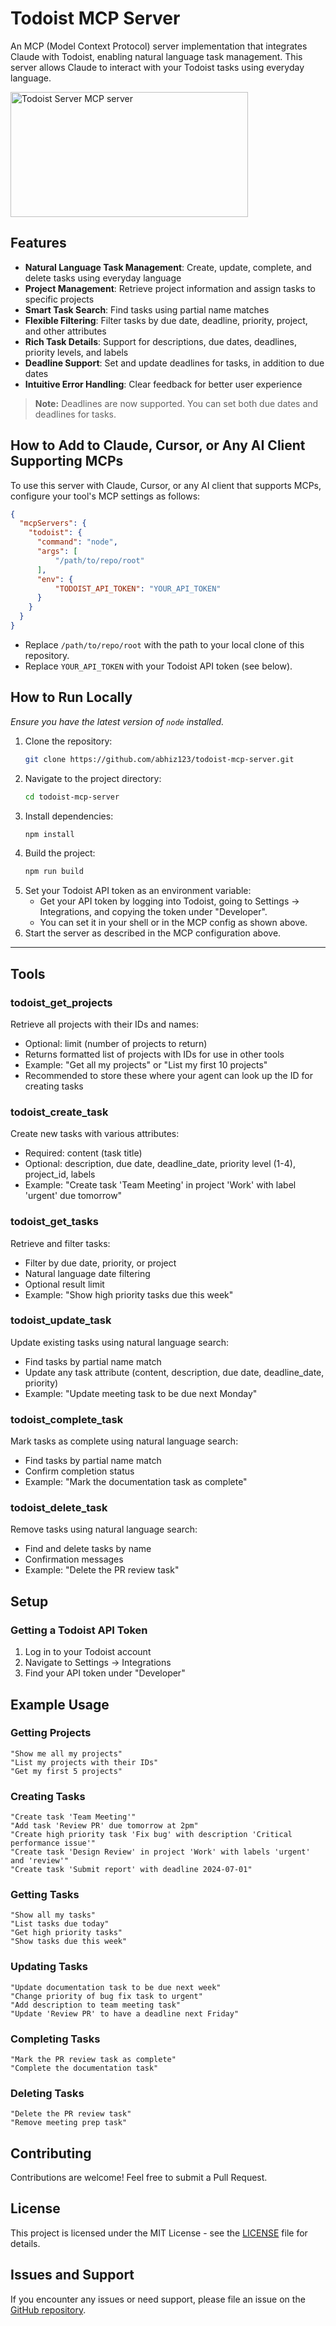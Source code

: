 # Todoist MCP Server

An MCP (Model Context Protocol) server implementation that integrates Claude with Todoist, enabling natural language task management. This server allows Claude to interact with your Todoist tasks using everyday language.

<a href="https://glama.ai/mcp/servers/fhaif4fv1w">
  <img width="380" height="200" src="https://glama.ai/mcp/servers/fhaif4fv1w/badge" alt="Todoist Server MCP server" />
</a>

## Features

* **Natural Language Task Management**: Create, update, complete, and delete tasks using everyday language
* **Project Management**: Retrieve project information and assign tasks to specific projects
* **Smart Task Search**: Find tasks using partial name matches
* **Flexible Filtering**: Filter tasks by due date, deadline, priority, project, and other attributes
* **Rich Task Details**: Support for descriptions, due dates, deadlines, priority levels, and labels
* **Deadline Support**: Set and update deadlines for tasks, in addition to due dates
* **Intuitive Error Handling**: Clear feedback for better user experience

> **Note:** Deadlines are now supported. You can set both due dates and deadlines for tasks.

## How to Add to Claude, Cursor, or Any AI Client Supporting MCPs

To use this server with Claude, Cursor, or any AI client that supports MCPs, configure your tool's MCP settings as follows:

```json
{
  "mcpServers": {
    "todoist": {
      "command": "node",
      "args": [
          "/path/to/repo/root"
      ],
      "env": {
          "TODOIST_API_TOKEN": "YOUR_API_TOKEN"
      }
    }
  }
}
```

- Replace `/path/to/repo/root` with the path to your local clone of this repository.
- Replace `YOUR_API_TOKEN` with your Todoist API token (see below).

## How to Run Locally

*Ensure you have the latest version of `node` installed.*

1. Clone the repository:
   ```bash
   git clone https://github.com/abhiz123/todoist-mcp-server.git
   ```
2. Navigate to the project directory:
   ```bash
   cd todoist-mcp-server
   ```
3. Install dependencies:
   ```bash
   npm install
   ```
4. Build the project:
   ```bash
   npm run build
   ```
5. Set your Todoist API token as an environment variable:
   - Get your API token by logging into Todoist, going to Settings → Integrations, and copying the token under "Developer".
   - You can set it in your shell or in the MCP config as shown above.
6. Start the server as described in the MCP configuration above.

---

## Tools

### todoist_get_projects
Retrieve all projects with their IDs and names:
* Optional: limit (number of projects to return)
* Returns formatted list of projects with IDs for use in other tools
* Example: "Get all my projects" or "List my first 10 projects"
* Recommended to store these where your agent can look up the ID for creating tasks

### todoist_create_task
Create new tasks with various attributes:
* Required: content (task title)
* Optional: description, due date, deadline_date, priority level (1-4), project_id, labels
* Example: "Create task 'Team Meeting' in project 'Work' with label 'urgent' due tomorrow"

### todoist_get_tasks
Retrieve and filter tasks:
* Filter by due date, priority, or project
* Natural language date filtering
* Optional result limit
* Example: "Show high priority tasks due this week"

### todoist_update_task
Update existing tasks using natural language search:
* Find tasks by partial name match
* Update any task attribute (content, description, due date, deadline_date, priority)
* Example: "Update meeting task to be due next Monday"

### todoist_complete_task
Mark tasks as complete using natural language search:
* Find tasks by partial name match
* Confirm completion status
* Example: "Mark the documentation task as complete"

### todoist_delete_task
Remove tasks using natural language search:
* Find and delete tasks by name
* Confirmation messages
* Example: "Delete the PR review task"

## Setup

### Getting a Todoist API Token
1. Log in to your Todoist account
2. Navigate to Settings → Integrations
3. Find your API token under "Developer"

## Example Usage

### Getting Projects
```
"Show me all my projects"
"List my projects with their IDs"
"Get my first 5 projects"
```

### Creating Tasks
```
"Create task 'Team Meeting'"
"Add task 'Review PR' due tomorrow at 2pm"
"Create high priority task 'Fix bug' with description 'Critical performance issue'"
"Create task 'Design Review' in project 'Work' with labels 'urgent' and 'review'"
"Create task 'Submit report' with deadline 2024-07-01"
```

### Getting Tasks
```
"Show all my tasks"
"List tasks due today"
"Get high priority tasks"
"Show tasks due this week"
```

### Updating Tasks
```
"Update documentation task to be due next week"
"Change priority of bug fix task to urgent"
"Add description to team meeting task"
"Update 'Review PR' to have a deadline next Friday"
```

### Completing Tasks
```
"Mark the PR review task as complete"
"Complete the documentation task"
```

### Deleting Tasks
```
"Delete the PR review task"
"Remove meeting prep task"
```

## Contributing
Contributions are welcome! Feel free to submit a Pull Request.

## License
This project is licensed under the MIT License - see the [LICENSE](LICENSE) file for details.

## Issues and Support
If you encounter any issues or need support, please file an issue on the [GitHub repository](https://github.com/abhiz123/todoist-mcp-server/issues).
